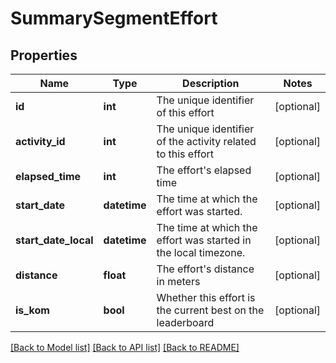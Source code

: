 # SummarySegmentEffort

## Properties
Name | Type | Description | Notes
------------ | ------------- | ------------- | -------------
**id** | **int** | The unique identifier of this effort | [optional] 
**activity_id** | **int** | The unique identifier of the activity related to this effort | [optional] 
**elapsed_time** | **int** | The effort&#x27;s elapsed time | [optional] 
**start_date** | **datetime** | The time at which the effort was started. | [optional] 
**start_date_local** | **datetime** | The time at which the effort was started in the local timezone. | [optional] 
**distance** | **float** | The effort&#x27;s distance in meters | [optional] 
**is_kom** | **bool** | Whether this effort is the current best on the leaderboard | [optional] 

[[Back to Model list]](../README.md#documentation-for-models) [[Back to API list]](../README.md#documentation-for-api-endpoints) [[Back to README]](../README.md)

